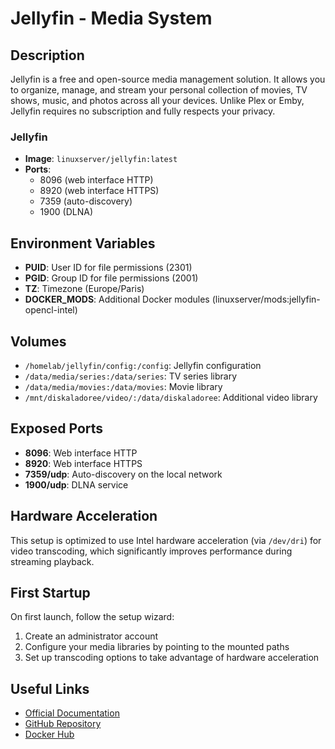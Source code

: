 # Jellyfin - Media System

## Description

Jellyfin is a free and open-source media management solution. It allows you to organize, manage, and stream your personal collection of movies, TV shows, music, and photos across all your devices. Unlike Plex or Emby, Jellyfin requires no subscription and fully respects your privacy.

### Jellyfin

- **Image**: `linuxserver/jellyfin:latest`
- **Ports**:
  - 8096 (web interface HTTP)
  - 8920 (web interface HTTPS)
  - 7359 (auto-discovery)
  - 1900 (DLNA)

## Environment Variables

- **PUID**: User ID for file permissions (2301)
- **PGID**: Group ID for file permissions (2001)
- **TZ**: Timezone (Europe/Paris)
- **DOCKER_MODS**: Additional Docker modules (linuxserver/mods:jellyfin-opencl-intel)

## Volumes

- `/homelab/jellyfin/config:/config`: Jellyfin configuration
- `/data/media/series:/data/series`: TV series library
- `/data/media/movies:/data/movies`: Movie library
- `/mnt/diskaladoree/video/:/data/diskaladoree`: Additional video library

## Exposed Ports

- **8096**: Web interface HTTP
- **8920**: Web interface HTTPS
- **7359/udp**: Auto-discovery on the local network
- **1900/udp**: DLNA service

## Hardware Acceleration

This setup is optimized to use Intel hardware acceleration (via `/dev/dri`) for video transcoding, which significantly improves performance during streaming playback.

## First Startup

On first launch, follow the setup wizard:

1. Create an administrator account
2. Configure your media libraries by pointing to the mounted paths
3. Set up transcoding options to take advantage of hardware acceleration

## Useful Links

- [Official Documentation](https://jellyfin.org/docs/)
- [GitHub Repository](https://github.com/jellyfin/jellyfin)
- [Docker Hub](https://hub.docker.com/r/linuxserver/jellyfin)
